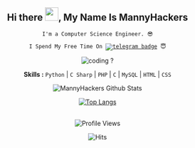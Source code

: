 <div align="center">
<h2>Hi there <img src="https://github.com/MannyHackers/MannyHackers/blob/master/gifs/Hi.gif" width="30px">, My Name Is MannyHackers</h2>

<div align="center" width="50">

<code>I'm a Computer Science Engineer. 😎</code>

<code>I Spend My Free Time On [![telegram badge](https://img.shields.io/badge/-Telegram-blue?style=flat&logo=telegram)](https://telegram.me/MannyHackers)</a> 😇</code>

<img src="https://github.com/MannyHackers/MannyHackers/blob/master/gifs/coding.gif" alt="coding ?">

<b>Skills :</b> <code>Python</code> | <code>C Sharp</code> | <code>PHP</code> | <code>C</code> | <code>MySQL</code> | <code>HTML</code> | <code>CSS</code>

![MannyHackers Github Stats](https://github-readme-stats.vercel.app/api?username=MannyHackers&theme=blue-green&show_icons=true)

[![Top Langs](https://github-readme-stats.vercel.app/api/top-langs/?username=MannyHackers&layout=compact)](https://github.com/=MannyHackers/MannyHackers)

<br><img src="https://gpvc.arturio.dev/MannyHackers" alt="Profile Views">

![Hits](https://hits.seeyoufarm.com/api/count/incr/badge.svg?url=https://github.com/MannyHackers)

</div>
